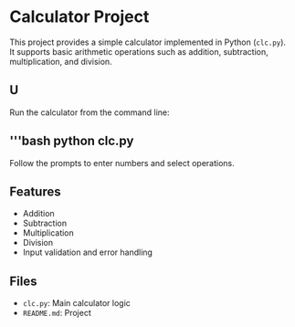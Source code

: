 # Calculator Project

This project provides a simple calculator implemented in Python (`clc.py`).  
It supports basic arithmetic operations such as addition, subtraction, multiplication, and division.

## U

Run the calculator from the command line:

'''bash
python clc.py
--------------------

Follow the prompts to enter numbers and select operations.

## Features

- Addition
- Subtraction
- Multiplication
- Division
- Input validation and error handling

## Files

- `clc.py`: Main calculator logic
- `README.md`: Project
